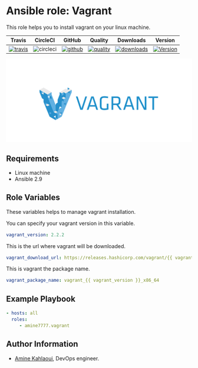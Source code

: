Ansible role: Vagrant
=========

This role helps you to install vagrant on your linux machine.


|Travis|CircleCI|GitHub|Quality|Downloads|Version|
|------|--------|------|-------|---------|-------|
|[![travis](https://travis-ci.com/amine7777/ansible-role-vagrant.svg?branch=master)](https://travis-ci.com/amine7777/ansible-role-vagrant)|![circleci](https://circleci.com/gh/amine7777/ansible-role-vagrant.svg?style=svg)|[![github](https://github.com/amine7777/ansible-role-vagrant/workflows/CI/badge.svg)](https://github.com/amine7777/ansible-role-vagrant/actions)|[![quality](https://img.shields.io/ansible/quality/50864)](https://galaxy.ansible.com/amine7777/vagrant)|[![downloads](https://img.shields.io/ansible/role/d/50348)](https://galaxy.ansible.com/amine7777/vagrant)|[![Version](https://img.shields.io/github/release/amine7777/ansible-role-vagrant.svg)](https://github.com/amine7777/ansible-role-vagrant/releases/)|

![](vagrant.jpg)

Requirements
------------
- Linux machine
- Ansible 2.9

Role Variables
--------------
These variables helps to manage vagrant installation.

You can specify your vagrant version in this variable.
```yaml
vagrant_version: 2.2.2
```
This is the url where vagrant will be downloaded.
```yaml
vagrant_download_url: https://releases.hashicorp.com/vagrant/{{ vagrant_version }}/{{ vagrant_package_name }}
```
This is vagrant the package name.
```yaml
vagrant_package_name: vagrant_{{ vagrant_version }}_x86_64
```

Example Playbook
----------------

```yaml
- hosts: all
  roles:
     - amine7777.vagrant
```


Author Information
------------------

- [Amine Kahlaoui](https://github.com/amine7777), DevOps engineer.
